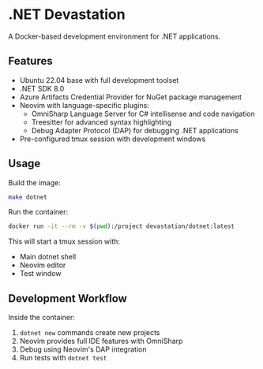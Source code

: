 # .NET Devastation

A Docker-based development environment for .NET applications.

## Features

- Ubuntu 22.04 base with full development toolset
- .NET SDK 8.0
- Azure Artifacts Credential Provider for NuGet package management
- Neovim with language-specific plugins:
  - OmniSharp Language Server for C# intellisense and code navigation
  - Treesitter for advanced syntax highlighting
  - Debug Adapter Protocol (DAP) for debugging .NET applications
- Pre-configured tmux session with development windows

## Usage

Build the image:

```bash
make dotnet
```

Run the container:

```bash
docker run -it --rm -v $(pwd):/project devastation/dotnet:latest
```

This will start a tmux session with:
- Main dotnet shell
- Neovim editor
- Test window

## Development Workflow

Inside the container:

1. `dotnet new` commands create new projects
2. Neovim provides full IDE features with OmniSharp
3. Debug using Neovim's DAP integration
4. Run tests with `dotnet test`